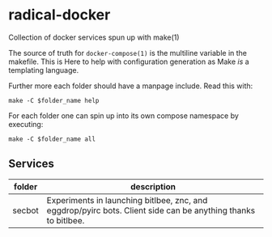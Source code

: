 # radical-docker
Collection of docker services spun up with make(1)

The source of truth for `docker-compose(1)` is the multiline variable in the makefile. This is
Here to help with configuration generation as Make *is* a templating language.

Further more each folder should have a manpage include. Read this with:

```
make -C $folder_name help
```

For each folder one can spin up into its own compose namespace by executing:

```
make -C $folder_name all
```

## Services

| folder | description |
| - | - |
| secbot | Experiments in launching bitlbee, znc, and eggdrop/pyirc bots. Client side can be anything thanks to bitlbee. |

